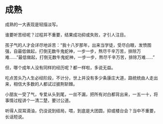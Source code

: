 # 成熟

成熟的一大表现是轻描淡写。 

谁要听苦经呢？过程并不重要，结果成功抑或失败，才引人注目。 

孩子气的人才会详尽地诉苦：“我十八岁那年，出来当学徒，受尽白眼，发愤图强，自最低做起，打倒无数牛鬼蛇神，一步一步，熬尽千辛万苦，排除万难……”最低做起，打倒无数牛鬼蛇神，一步一步，熬尽千辛万苦，排除万难……” 

但，哪个成年人没有同样的经历呢？都一样啦，多说无益。 

吃点苦头乃人生必经阶段，不计分，世上并没有多少条康庄大道，路统统由人走出来，相信大多数的人都试过披荆斩棘。 

小朋友一受了气，专爱从头到尾，一丝不漏，把所有对白都背出来，一五一十，将事情过程讲个一清二楚，要讨公道。 

听得人双耳滴油，仍没说到结局，喂，到底是大团圆，抑或楼台会？当中不重要，长话短说。
